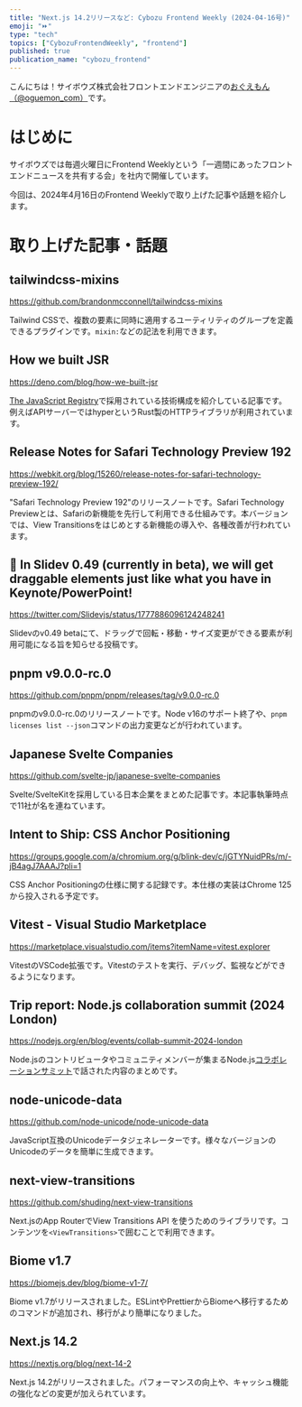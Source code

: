 ```yaml
---
title: "Next.js 14.2リリースなど: Cybozu Frontend Weekly (2024-04-16号)"
emoji: "⏩"
type: "tech"
topics: ["CybozuFrontendWeekly", "frontend"]
published: true
publication_name: "cybozu_frontend"
---
```


こんにちは！サイボウズ株式会社フロントエンドエンジニアの[おぐえもん（@oguemon_com）](https://twitter.com/oguemon_com)です。

# はじめに

サイボウズでは毎週火曜日にFrontend Weeklyという「一週間にあったフロントエンドニュースを共有する会」を社内で開催しています。

今回は、2024年4月16日のFrontend Weeklyで取り上げた記事や話題を紹介します。

# 取り上げた記事・話題

## tailwindcss-mixins

https://github.com/brandonmcconnell/tailwindcss-mixins

Tailwind CSSで、複数の要素に同時に適用するユーティリティのグループを定義できるプラグインです。`mixin:`などの記法を利用できます。

## How we built JSR

https://deno.com/blog/how-we-built-jsr

[The JavaScript Registry](https://jsr.io/)で採用されている技術構成を紹介している記事です。例えばAPIサーバーではhyperというRust製のHTTPライブラリが利用されています。

## Release Notes for Safari Technology Preview 192

https://webkit.org/blog/15260/release-notes-for-safari-technology-preview-192/

"Safari Technology Preview 192"のリリースノートです。Safari Technology Previewとは、Safariの新機能を先行して利用できる仕組みです。本バージョンでは、View Transitionsをはじめとする新機能の導入や、各種改善が行われています。

## 🤏 In Slidev 0.49 (currently in beta), we will get draggable elements just like what you have in Keynote/PowerPoint!

https://twitter.com/Slidevjs/status/1777886096124248241

Slidevのv0.49 betaにて、ドラッグで回転・移動・サイズ変更ができる要素が利用可能になる旨を知らせる投稿です。

## pnpm v9.0.0-rc.0

https://github.com/pnpm/pnpm/releases/tag/v9.0.0-rc.0

pnpmのv9.0.0-rc.0のリリースノートです。Node v16のサポート終了や、`pnpm licenses list --json`コマンドの出力変更などが行われています。

## Japanese Svelte Companies

https://github.com/svelte-jp/japanese-svelte-companies

Svelte/SvelteKitを採用している日本企業をまとめた記事です。本記事執筆時点で11社が名を連ねています。

## Intent to Ship: CSS Anchor Positioning

https://groups.google.com/a/chromium.org/g/blink-dev/c/jGTYNuidPRs/m/-jB4agJ7AAAJ?pli=1

CSS Anchor Positioningの仕様に関する記録です。本仕様の実装はChrome 125から投入される予定です。

## Vitest - Visual Studio Marketplace

https://marketplace.visualstudio.com/items?itemName=vitest.explorer

VitestのVSCode拡張です。Vitestのテストを実行、デバッグ、監視などができるようになります。

## Trip report: Node.js collaboration summit (2024 London)

https://nodejs.org/en/blog/events/collab-summit-2024-london

Node.jsのコントリビュータやコミュニティメンバーが集まるNode.js[コラボレーションサミット](https://nodejs.org/en/about/get-involved/collab-summit)で話された内容のまとめです。

## node-unicode-data

https://github.com/node-unicode/node-unicode-data

JavaScript互換のUnicodeデータジェネレーターです。様々なバージョンのUnicodeのデータを簡単に生成できます。

## next-view-transitions

https://github.com/shuding/next-view-transitions

Next.jsのApp RouterでView Transitions API を使うためのライブラリです。コンテンツを`<ViewTransitions>`で囲むことで利用できます。

## Biome v1.7

https://biomejs.dev/blog/biome-v1-7/

Biome v1.7がリリースされました。ESLintやPrettierからBiomeへ移行するためのコマンドが追加され、移行がより簡単になりました。

## Next.js 14.2

https://nextjs.org/blog/next-14-2

Next.js 14.2がリリースされました。パフォーマンスの向上や、キャッシュ機能の強化などの変更が加えられています。
